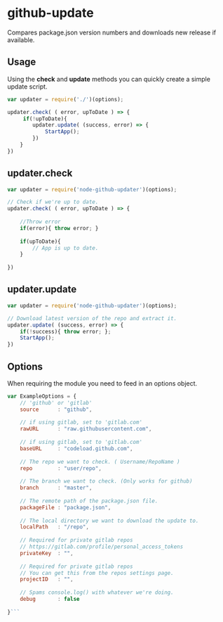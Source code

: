 # github-update
Compares package.json version numbers and downloads new release if available.

## Usage
Using the **check** and **update** methods you can quickly create a simple update script.
```js
var updater = require('./')(options);

updater.check( ( error, upToDate ) => {
     if(!upToDate){
        updater.update( (success, error) => {
			StartApp();
        })
    }
})
```

## updater.check
```js    
var updater = require('node-github-updater')(options);

// Check if we're up to date.
updater.check( ( error, upToDate ) => {
    
    //Throw error
    if(error){ throw error; }
    
    if(upToDate){
        // App is up to date.
    }
    
})
```
## updater.update
```js    
var updater = require('node-github-updater')(options);

// Download latest version of the repo and extract it.
updater.update( (success, error) => {
	if(!success){ throw error; };
	StartApp();
})
```

## Options
When requiring the module you need to feed in an options object.
```js
var ExampleOptions = {
    // 'github' or 'gitlab'
    source      : "github", 
    
    // if using gitlab, set to 'gitlab.com'
    rawURL      : "raw.githubusercontent.com",  
    
    // if using gitlab, set to 'gitlab.com'
    baseURL     : "codeload.github.com",  
    
    // The repo we want to check. ( Username/RepoName )
    repo        : "user/repo",
    
    // The branch we want to check. (Only works for github)
    branch      : "master",
    
    // The remote path of the package.json file.
    packageFile : "package.json",
    
    // The local directory we want to download the update to.
    localPath   : "/repo",
    
    // Required for private gitlab repos
    // https://gitlab.com/profile/personal_access_tokens
    privateKey  : "",
    
    // Required for private gitlab repos
    // You can get this from the repos settings page.
    projectID   : "",
    
    // Spams console.log() with whatever we're doing.
    debug       : false
            
}```

